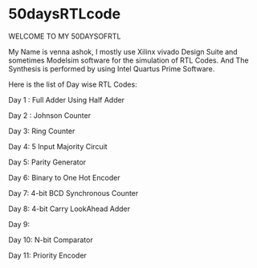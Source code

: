 # 50daysRTLcode
WELCOME TO MY 50DAYSOFRTL

My Name is venna ashok, I mostly use Xilinx vivado Design Suite and sometimes Modelsim software for the simulation of RTL Codes. And The Synthesis is performed by using Intel Quartus Prime Software.

Here is the list of Day wise RTL Codes:

Day 1 : Full Adder Using Half Adder

Day 2 : Johnson Counter

Day 3: Ring Counter

Day 4: 5 Input Majority Circuit

Day 5: Parity Generator

Day 6: Binary to One Hot Encoder

Day 7: 4-bit BCD Synchronous Counter

Day 8: 4-bit Carry LookAhead Adder

Day 9: 

Day 10: N-bit Comparator

Day 11: Priority Encoder
